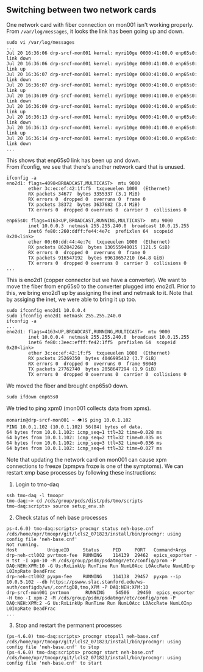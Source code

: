 ## Switching between two network cards
One network card with fiber connection on mon001 isn't working properly. From `/var/log/messages`, it looks the link has been going up and down.
```
sudo vi /var/log/messages
...
Jul 20 16:36:06 drp-srcf-mon001 kernel: myri10ge 0000:41:00.0 enp65s0: link down
Jul 20 16:36:06 drp-srcf-mon001 kernel: myri10ge 0000:41:00.0 enp65s0: link up
Jul 20 16:36:07 drp-srcf-mon001 kernel: myri10ge 0000:41:00.0 enp65s0: link down
Jul 20 16:36:07 drp-srcf-mon001 kernel: myri10ge 0000:41:00.0 enp65s0: link up
Jul 20 16:36:09 drp-srcf-mon001 kernel: myri10ge 0000:41:00.0 enp65s0: link down
Jul 20 16:36:09 drp-srcf-mon001 kernel: myri10ge 0000:41:00.0 enp65s0: link up
Jul 20 16:36:13 drp-srcf-mon001 kernel: myri10ge 0000:41:00.0 enp65s0: link down
Jul 20 16:36:13 drp-srcf-mon001 kernel: myri10ge 0000:41:00.0 enp65s0: link up
Jul 20 16:36:14 drp-srcf-mon001 kernel: myri10ge 0000:41:00.0 enp65s0: link down
...
```
This shows that enp65s0 link has been up and down.  
From ifconfig, we see that there's another network card that is unused.  
```
ifconfig -a
eno2d1: flags=4098<BROADCAST,MULTICAST>  mtu 9000
        ether 3c:ec:ef:42:1f:f5  txqueuelen 1000  (Ethernet)
        RX packets 34677  bytes 3355337 (3.1 MiB)
        RX errors 0  dropped 0  overruns 0  frame 0
        TX packets 38372  bytes 3637682 (3.4 MiB)
        TX errors 0  dropped 0 overruns 0  carrier 0  collisions 0

enp65s0: flags=4163<UP,BROADCAST,RUNNING,MULTICAST>  mtu 9000
        inet 10.0.0.3  netmask 255.255.240.0  broadcast 10.0.15.255
        inet6 fe80::260:ddff:fe44:4e7c  prefixlen 64  scopeid 0x20<link>
        ether 00:60:dd:44:4e:7c  txqueuelen 1000  (Ethernet)
        RX packets 862842268  bytes 130555940015 (121.5 GiB)
        RX errors 0  dropped 0  overruns 0  frame 0
        TX packets 916547192  bytes 69618657210 (64.8 GiB)
        TX errors 0  dropped 0 overruns 0  carrier 0  collisions 0
...
```
This is eno2d1 (copper connector but we have a converter). We want to move the fiber from enp65s0 to the converter plugged into eno2d1. 
Prior to this, we bring eno2d1 up by assigning the inet and netmask to it. Note that by assiging the inet, we were able to bring it up too.
```
sudo ifconfig eno2d1 10.0.0.4
sudo ifconfig eno2d1 netmask 255.255.240.0
ifconfig -a
...
eno2d1: flags=4163<UP,BROADCAST,RUNNING,MULTICAST>  mtu 9000
        inet 10.0.0.4  netmask 255.255.240.0  broadcast 10.0.15.255
        inet6 fe80::3eec:efff:fe42:1ff5  prefixlen 64  scopeid 0x20<link>
        ether 3c:ec:ef:42:1f:f5  txqueuelen 1000  (Ethernet)
        RX packets 25269350  bytes 4046995412 (3.7 GiB)
        RX errors 0  dropped 0  overruns 0  frame 98049
        TX packets 27762740  bytes 2058647294 (1.9 GiB)
        TX errors 0  dropped 0 overruns 0  carrier 0  collisions 0
```
We moved the fiber and brought enp65s0 down.
```
sudo ifdown enp65s0
```
We tried to ping xpm0 (mon001 collects data from xpms).
```
monarin@drp-srcf-mon001 ~ 👁)$ ping 10.0.1.102
PING 10.0.1.102 (10.0.1.102) 56(84) bytes of data.
64 bytes from 10.0.1.102: icmp_seq=1 ttl=32 time=0.028 ms
64 bytes from 10.0.1.102: icmp_seq=2 ttl=32 time=0.035 ms
64 bytes from 10.0.1.102: icmp_seq=3 ttl=32 time=0.036 ms
64 bytes from 10.0.1.102: icmp_seq=4 ttl=32 time=0.027 ms
```
Note that updating the network card on mon001 can cause xpm connections to freeze (xpmpva froze is one of the symptoms). 
We can restart xmp base processes by following these instructions:  
1. Login to tmo-daq
```
ssh tmo-daq -l tmoopr
tmo-daq:~> cd /cds/group/pcds/dist/pds/tmo/scripts
tmo-daq:scripts> source setup_env.sh
```
2. Check status of neh base processes
```
ps-4.6.0) tmo-daq:scripts> procmgr status neh-base.cnf
/cds/home/opr/tmoopr/git/lcls2_071823/install/bin/procmgr: using config file 'neh-base.cnf'
Not running.
Host           UniqueID     Status     PID     PORT   Command+Args
drp-neh-ctl002 pvrtmon-fee  RUNNING    114139  29462  epics_exporter -H tst -I xpm-10 -M /cds/group/psdm/psdatmgr/etc/config/prom -P DAQ:NEH:XPM:10 -G Us:RxLinkUp RunTime Run NumL0Acc L0AccRate NumL0Inp L0InpRate DeadFrac
drp-neh-ctl002 pyxpm-fee    RUNNING    114138  29457  pyxpm --ip 10.0.5.102 --db https://pswww.slac.stanford.edu/ws-auth/configdb/ws/,configDB,tmo,XPM -P DAQ:NEH:XPM:10
drp-srcf-mon001 pvrtmon      RUNNING    54506   29460  epics_exporter -H tmo -I xpm-2 -M /cds/group/psdm/psdatmgr/etc/config/prom -P DAQ:NEH:XPM:2 -G Us:RxLinkUp RunTime Run NumL0Acc L0AccRate NumL0Inp L0InpRate DeadFrac
...
```
3. Stop and restart the permanent processes
```
(ps-4.6.0) tmo-daq:scripts> procmgr stopall neh-base.cnf
/cds/home/opr/tmoopr/git/lcls2_071823/install/bin/procmgr: using config file 'neh-base.cnf' to stop
(ps-4.6.0) tmo-daq:scripts> procmgr start neh-base.cnf
/cds/home/opr/tmoopr/git/lcls2_071823/install/bin/procmgr: using config file 'neh-base.cnf' to start
```
